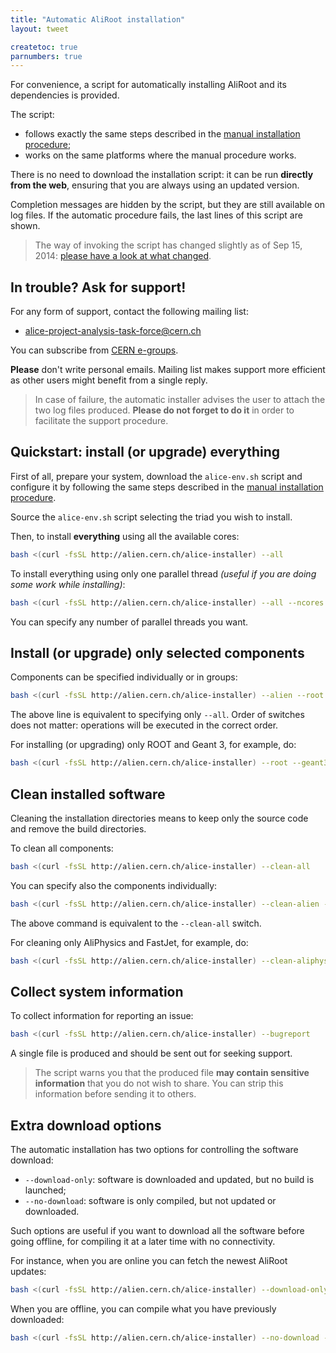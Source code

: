 ```yaml
---
title: "Automatic AliRoot installation"
layout: tweet

createtoc: true
parnumbers: true
---
```



For convenience, a script for automatically installing AliRoot and its
dependencies is provided.

The script:

* follows exactly the same steps described in the
  [manual installation procedure](../manual);
* works on the same platforms where the manual procedure works.

There is no need to download the installation script: it can be run
**directly from the web**, ensuring that you are always using an
updated version.

Completion messages are hidden by the script, but they are still
available on log files. If the automatic procedure fails, the last
lines of this script are shown.

> The way of invoking the script has changed slightly as of Sep 15,
> 2014:
> [please have a look at what changed](/2014/09/15/alice-inst-changes).


In trouble? Ask for support!
----------------------------

For any form of support, contact the following mailing list:

* <alice-project-analysis-task-force@cern.ch>

You can subscribe from [CERN e-groups](https://e-groups.cern.ch/).

**Please** don't write personal emails. Mailing list makes support
more efficient as other users might benefit from a single reply.

> In case of failure, the automatic installer advises the user to
> attach the two log files produced. **Please do not forget to do it**
> in order to facilitate the support procedure.


Quickstart: install (or upgrade) everything
-------------------------------------------

First of all, prepare your system, download the `alice-env.sh`
script and configure it by following the same steps described in the
[manual installation procedure](../manual#prepare_your_environment).

Source the `alice-env.sh` script selecting the triad you wish to
install.

Then, to install **everything** using all the available cores:

```bash
bash <(curl -fsSL http://alien.cern.ch/alice-installer) --all
```

To install everything using only one parallel thread *(useful if you
are doing some work while installing)*:

```bash
bash <(curl -fsSL http://alien.cern.ch/alice-installer) --all --ncores 1
```

You can specify any number of parallel threads you want.


Install (or upgrade) only selected components
---------------------------------------------

Components can be specified individually or in groups:

```bash
bash <(curl -fsSL http://alien.cern.ch/alice-installer) --alien --root --geant3 --aliroot --aliphysics --fastjet
```

The above line is equivalent to specifying only `--all`. Order of switches does
not matter: operations will be executed in the correct order.

For installing (or upgrading) only ROOT and Geant 3, for example, do:

```bash
bash <(curl -fsSL http://alien.cern.ch/alice-installer) --root --geant3
```


Clean installed software
------------------------

Cleaning the installation directories means to keep only the source
code and remove the build directories.

To clean all components:

```bash
bash <(curl -fsSL http://alien.cern.ch/alice-installer) --clean-all
```

You can specify also the components individually:

```bash
bash <(curl -fsSL http://alien.cern.ch/alice-installer) --clean-alien --clean-root --clean-geant3 --clean-aliroot --clean-fastjet --clean-aliphysics
```

The above command is equivalent to the `--clean-all` switch.

For cleaning only AliPhysics and FastJet, for example, do:

```bash
bash <(curl -fsSL http://alien.cern.ch/alice-installer) --clean-aliphysics --clean-fastjet
```


Collect system information
--------------------------

To collect information for reporting an issue:

```bash
bash <(curl -fsSL http://alien.cern.ch/alice-installer) --bugreport
```

A single file is produced and should be sent out for seeking support.

> The script warns you that the produced file **may contain sensitive
> information** that you do not wish to share. You can strip this
> information before sending it to others.


Extra download options
----------------------

The automatic installation has two options for controlling the
software download:

* `--download-only`: software is downloaded and updated, but no build
  is launched;
* `--no-download`: software is only compiled, but not updated or
  downloaded.

Such options are useful if you want to download all the software
before going offline, for compiling it at a later time with no
connectivity.

For instance, when you are online you can fetch the newest AliRoot
updates:

```bash
bash <(curl -fsSL http://alien.cern.ch/alice-installer) --download-only --aliroot
```

When you are offline, you can compile what you have previously
downloaded:

```bash
bash <(curl -fsSL http://alien.cern.ch/alice-installer) --no-download --aliroot
```
